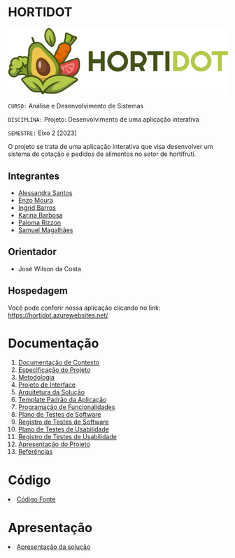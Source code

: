 # HORTIDOT
<img src="docs/img/logo-hortidot-horizontal.svg" alt="logotipo HortiDot">

`CURSO:` Análise e Desenvolvimento de Sistemas

`DISCIPLINA:` Projeto: Desenvolvimento de uma aplicação interativa

`SEMESTRE:` Eixo 2 [2023]

O projeto se trata de uma aplicação interativa que visa desenvolver um sistema de cotação e pedidos de alimentos no setor de hortifruti.

## Integrantes

- <a href="https://github.com/alessandrasantos1098">Alessandra Santos</a>
- <a href="https://github.com/Magi-3">Enzo Moura</a>
- <a href="https://github.com/ingridrsbarros">Ingrid Barros</a>
- <a href="https://github.com/kadgbarbosa">Karina Barbosa</a>
- <a href="https://github.com/palomarizzon">Paloma Rizzon</a>
- <a href="https://github.com/SamuelDLuffy">Samuel Magalhães</a>

## Orientador

* José Wilson da Costa

## Hospedagem

Você pode conferir nossa aplicação clicando no link: https://hortidot.azurewebsites.net/

# Documentação

<ol>
<li><a href="docs/01-Documentação de Contexto.md"> Documentação de Contexto</a></li>
<li><a href="docs/02-Especificação do Projeto.md"> Especificação do Projeto</a></li>
<li><a href="docs/03-Metodologia.md"> Metodologia</a></li>
<li><a href="docs/04-Projeto de Interface.md"> Projeto de Interface</a></li>
<li><a href="docs/05-Arquitetura da Solução.md"> Arquitetura da Solução</a></li>
<li><a href="docs/06-Template Padrão da Aplicação.md"> Template Padrão da Aplicação</a></li>
<li><a href="docs/07-Programação de Funcionalidades.md"> Programação de Funcionalidades</a></li>
<li><a href="docs/08-Plano de Testes de Software.md"> Plano de Testes de Software</a></li>
<li><a href="docs/09-Registro de Testes de Software.md"> Registro de Testes de Software</a></li>
<li><a href="docs/10-Plano de Testes de Usabilidade.md"> Plano de Testes de Usabilidade</a></li>
<li><a href="docs/11-Registro de Testes de Usabilidade.md"> Registro de Testes de Usabilidade</a></li>
<li><a href="docs/12-Apresentação do Projeto.md"> Apresentação do Projeto</a></li>
<li><a href="docs/13-Referências.md"> Referências</a></li>
</ol>

# Código

<li><a href="src/HortiDot/"> Código Fonte</a></li>

# Apresentação

<li><a href="presentation/README.md"> Apresentação da solução</a></li>
